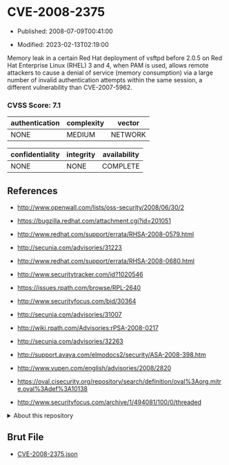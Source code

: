 # CVE-2008-2375

- Published: 2008-07-09T00:41:00

- Modified: 2023-02-13T02:19:00

Memory leak in a certain Red Hat deployment of vsftpd before 2.0.5 on Red Hat Enterprise Linux (RHEL) 3 and 4, when PAM is used, allows remote attackers to cause a denial of service (memory consumption) via a large number of invalid authentication attempts within the same session, a different vulnerability than CVE-2007-5962.

### CVSS Score: **7.1**

| authentication | complexity | vector |
| --- | --- | --- |
| NONE | MEDIUM | NETWORK |

| confidentiality | integrity | availability |
| --- | --- | --- |
| NONE | NONE | COMPLETE |

## References

* http://www.openwall.com/lists/oss-security/2008/06/30/2

* https://bugzilla.redhat.com/attachment.cgi?id=201051

* http://www.redhat.com/support/errata/RHSA-2008-0579.html

* http://secunia.com/advisories/31223

* http://www.redhat.com/support/errata/RHSA-2008-0680.html

* http://www.securitytracker.com/id?1020546

* https://issues.rpath.com/browse/RPL-2640

* http://www.securityfocus.com/bid/30364

* http://secunia.com/advisories/31007

* http://wiki.rpath.com/Advisories:rPSA-2008-0217

* http://secunia.com/advisories/32263

* http://support.avaya.com/elmodocs2/security/ASA-2008-398.htm

* http://www.vupen.com/english/advisories/2008/2820

* https://oval.cisecurity.org/repository/search/definition/oval%3Aorg.mitre.oval%3Adef%3A10138

* http://www.securityfocus.com/archive/1/494081/100/0/threaded

<details>
<summary>About this repository</summary> 

  This repository is part of the project [Live Hack CVE](https://github.com/Live-Hack-CVE). Main website can be found [www.live-hack.org](https://www.live-hack.org) 
  
  Made by [Sn0wAlice](https://github.com/Sn0wAlice) for the people that care about security and need to have a feed of the latest CVEs. Hope you enjoy it, don't forget to star the repo and follow me on [Twitter](https://twitter.com/Sn0wAlice) and [Github](https://github.com/Sn0wAlice). And that is my [personnal website](https://www.alice-snow.me/)

  - [Home Page](https://github.com/Live-Hack-CVE)
  - [Framework](https://github.com/Live-Hack-CVE/cve-framework)
  - [CVE database](https://github.com/Live-Hack-CVE/full_database)
  - [Changelog](https://github.com/Live-Hack-CVE/Changelog)
</details>

## Brut File

* [CVE-2008-2375.json](https://raw.githubusercontent.com/Live-Hack-CVE/full_database/main/cves/2008/CVE-2008-2375.json)

